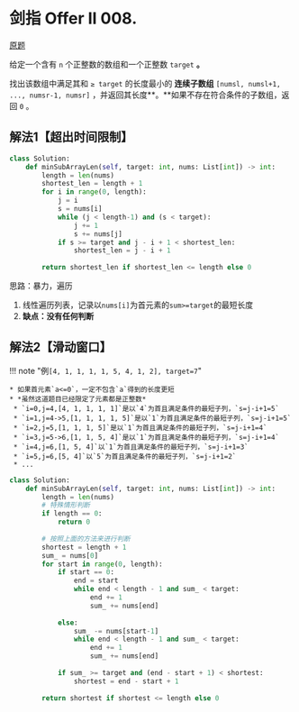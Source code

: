 # 剑指 Offer II 008. 

[原题](https://leetcode.cn/problems/2VG8Kg/?favorite=e8X3pBZi)

给定一个含有 `n` 个正整数的数组和一个正整数 `target` **。**

找出该数组中满足其和 `≥ target` 的长度最小的 **连续子数组** `[numsl, numsl+1, ..., numsr-1, numsr]` ，并返回其长度**。**如果不存在符合条件的子数组，返回 `0` 。

## 解法1【超出时间限制】

```python
class Solution:
    def minSubArrayLen(self, target: int, nums: List[int]) -> int:
        length = len(nums)
        shortest_len = length + 1
        for i in range(0, length):
            j = i
            s = nums[i]
            while (j < length-1) and (s < target):
                j += 1
                s += nums[j]
            if s >= target and j - i + 1 < shortest_len:
                shortest_len = j - i + 1
        
        return shortest_len if shortest_len <= length else 0
```

思路：暴力，遍历

1. 线性遍历列表，记录以`nums[i]`为首元素的`sum>=target`的最短长度
2. **缺点：没有任何判断**

## 解法2【滑动窗口】

!!! note "例`[4, 1, 1, 1, 1, 5, 4, 1, 2], target=7`"

	* 如果首元素`a<=0`，一定不包含`a`得到的长度更短
	* *虽然这道题目已经限定了元素都是正整数*
     * `i=0,j=4,[4, 1, 1, 1, 1]`是以`4`为首且满足条件的最短子列，`s=j-i+1=5`
     * `i=1,j=4->5,[1, 1, 1, 1, 5]`是以`1`为首且满足条件的最短子列，`s=j-i+1=5`
     * `i=2,j=5,[1, 1, 1, 5]`是以`1`为首且满足条件的最短子列，`s=j-i+1=4`
     * `i=3,j=5->6,[1, 1, 5, 4]`是以`1`为首且满足条件的最短子列，`s=j-i+1=4`
     * `i=4,j=6,[1, 5, 4]`以`1`为首且满足条件的最短子列，`s=j-i+1=3`
     * `i=5,j=6,[5, 4]`以`5`为首且满足条件的最短子列，`s=j-i+1=2`
     * ...

```python title="滑动窗口"
class Solution:
    def minSubArrayLen(self, target: int, nums: List[int]) -> int:
        length = len(nums)
        # 特殊情形判断
        if length == 0:
            return 0
          
       	# 按照上面的方法来进行判断
        shortest = length + 1
        sum_ = nums[0]
        for start in range(0, length):
            if start == 0:
                end = start
                while end < length - 1 and sum_ < target:
                    end += 1
                    sum_ += nums[end]
                    
            else:
                sum_ -= nums[start-1]
                while end < length - 1 and sum_ < target:
                    end += 1
                    sum_ += nums[end]
                    
            if sum_ >= target and (end - start + 1) < shortest:
                shortest = end - start + 1
        
        return shortest if shortest <= length else 0


            
```



